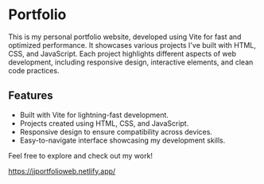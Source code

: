 # Portfolio

This is my personal portfolio website, developed using Vite for fast and optimized performance. It showcases various projects I've built with HTML, CSS, and JavaScript. Each project highlights different aspects of web development, including responsive design, interactive elements, and clean code practices.

## Features

- Built with Vite for lightning-fast development.
- Projects created using HTML, CSS, and JavaScript.
- Responsive design to ensure compatibility across devices.
- Easy-to-navigate interface showcasing my development skills.

Feel free to explore and check out my work!

https://jjportfolioweb.netlify.app/
